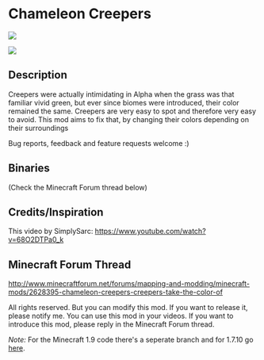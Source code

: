 # Chameleon Creepers

![](http://i.imgur.com/UBvb4Mq.png)

![](http://i.imgur.com/kPbqBgz.png)

## Description
Creepers were actually intimidating in Alpha when the grass was that familiar vivid green, but ever since biomes were introduced, their color remained the same.
Creepers are very easy to spot and therefore very easy to avoid. This mod aims to fix that, by changing their colors depending on their surroundings

Bug reports, feedback and feature requests welcome :)

## Binaries
(Check the Minecraft Forum thread below)

## Credits/Inspiration
This video by SimplySarc:
https://www.youtube.com/watch?v=68O2DTPa0_k

## Minecraft Forum Thread
http://www.minecraftforum.net/forums/mapping-and-modding/minecraft-mods/2628395-chameleon-creepers-creepers-take-the-color-of

All rights reserved.
But you can modify this mod. If you want to release it, please notify me.
You can use this mod in your videos.
If you want to introduce this mod, please reply in the Minecraft Forum thread.

*Note:* For the Minecraft 1.9 code there's a seperate branch and for 1.7.10 go [here](https://github.com/VelocityRa/ChameleonCreepersMod/tree/a67cafe12b270a904542b7599c0b3ff91cae2cc7).
